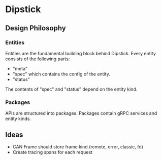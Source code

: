 # Dipstick

## Design Philosophy

### Entities

Entities are the fundamental building block behind Dipstick.
Every entity consists of the following parts:

- "meta"
- "spec" which contains the config of the entity.
- "status"

The contents of "spec" and "status" depend on the entity kind.

### Packages

APIs are structured into packages.
Packages contain gRPC services and entity kinds.

## Ideas

- CAN Frame should store frame kind (remote, error, classic, fd)
- Create tracing spans for each request
